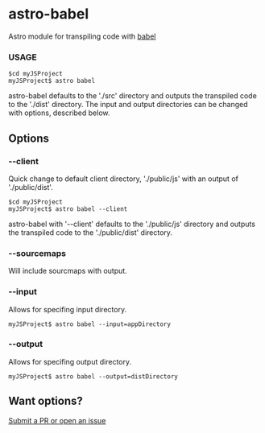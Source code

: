 # astro-babel
Astro module for transpiling code with [babel](https://babeljs.io)


### USAGE

```
$cd myJSProject
myJSProject$ astro babel
```

astro-babel defaults to the './src' directory and outputs the transpiled code to the './dist' directory.  The input and output directories can be changed with options, described below.


## Options

### --client

Quick change to default client directory, './public/js' with an output of './public/dist'.
```
$cd myJSProject
myJSProject$ astro babel --client
```

astro-babel with '--client' defaults to the './public/js' directory and outputs the transpiled code to the './public/dist' directory.

### --sourcemaps

Will include sourcmaps with output.

### --input

Allows for specifing input directory.

```
myJSProject$ astro babel --input=appDirectory
```

### --output

Allows for specifing output directory.

```
myJSProject$ astro babel --output=distDirectory
```


## Want options?

[Submit a PR or open an issue](https://github.com/CollinEstes/astro-jshint)